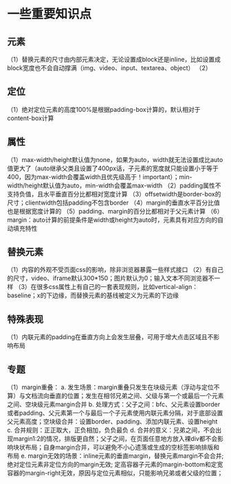 # 一些重要知识点
## 元素
（1）替换元素的尺寸由内部元素决定，无论设置成block还是inline，比如设置成block宽度也不会自动撑满（img、video、input、textarea、object）
（2）
## 定位
（1）绝对定位元素的高度100%是根据padding-box计算的，默认相对于content-box计算
## 属性
（1）max-width/height默认值为none，如果为auto，width就无法设置成比auto值更大了（auto继承父类且设置了400px话，子元素的宽度就只能设置小于等于400，因为max-width会覆盖width且优先级高于！important）；min-width/height默认值为auto，min-width会覆盖max-width
（2）padding属性不支持负值，且水平垂直百分比都相对宽度计算
（3）offsetwidth是border-box的尺寸；clientwidth包括padding不包含border
（4）margin的垂直水平百分比值也是根据宽度计算的
（5）padding、margin的百分比都相对于父元素计算
（6）margin：auto计算的前提条件是width或height为auto时，元素具有对应方向的自动填充特性
## 替换元素
（1）内容的外观不受页面css的影响，除非浏览器暴露一些样式接口
（2）有自己的尺寸，video、iframe默认300*150；图片默认为0；输入文本不同浏览器不一样
（3）在很多css属性上有自己的一套表现规则，比如vertical-align：baseline；x的下边缘，而替换元素的基线被定义为元素的下边缘

## 特殊表现
（1）内联元素的padding在垂直方向上会发生层叠，可用于增大点击区域且不影响布局

## 专题
（1）margin重叠：
  a. 发生场景：margin重叠只发生在块级元素（浮动与定位不算）与文档流向垂直的位置；发生在相邻兄弟之间、父级与第一个或最后一个元素之间、空块级元素margin合并
  b. 处理方式：父子之间：bfc、父元素设置border或者padding、父元素第一个与最后一个子元素使用内联元素分隔，对于底部设置父元素高度；空块级合并：设置border、padding、添加内联元素、设置height
  c. 合并规则：正正取大，正负相加，负负最负
  d. 合并的意义：兄弟之间，不会出现margin1:2的情况，排版更自然；父子之间，在页面任意地方放入裸div都不会影响块状布局；自身margin合并，可以避免不小心遗落或生成的空标签影响排版和布局
  e. margin无效的场景：inline元素的垂直margin，替换元素margin不会合并; 绝对定位元素非定位方向的margin无效; 定高容器子元素的margin-bottom和定宽容器的margin-right无效，原因与定位元素相似，只能影响兄弟或者父级的位置；